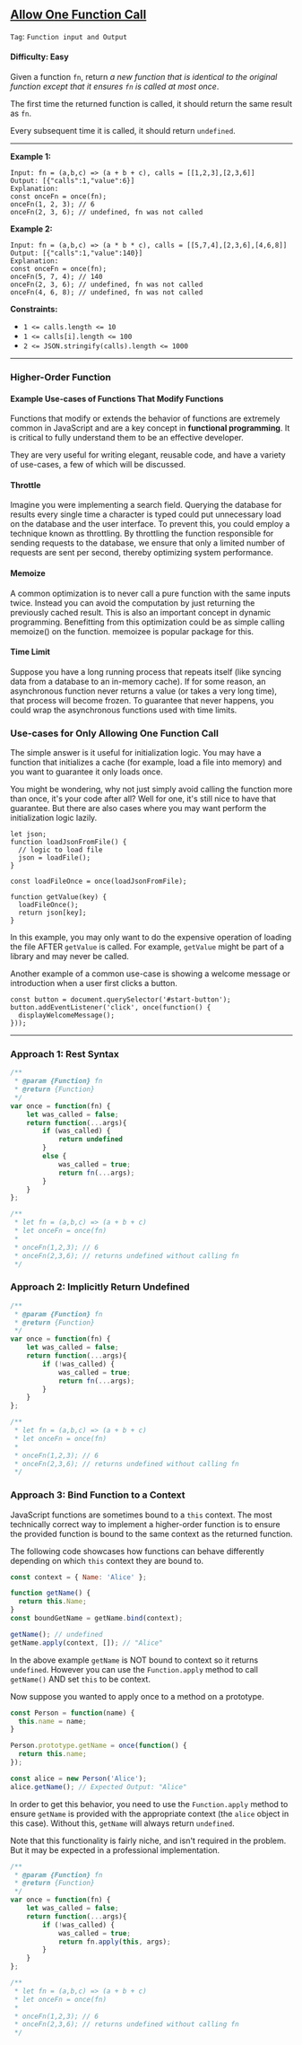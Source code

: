 ## [Allow One Function Call](https://leetcode.com/problems/allow-one-function-call)

```Tag```: ```Function input and Output```

#### Difficulty: Easy

Given a function ```fn```, return _a new function that is identical to the original function except that it ensures ```fn``` is called at most once_.

The first time the returned function is called, it should return the same result as ```fn```.

Every subsequent time it is called, it should return ```undefined```.

---

__Example 1:__
```
Input: fn = (a,b,c) => (a + b + c), calls = [[1,2,3],[2,3,6]]
Output: [{"calls":1,"value":6}]
Explanation:
const onceFn = once(fn);
onceFn(1, 2, 3); // 6
onceFn(2, 3, 6); // undefined, fn was not called
```

__Example 2:__
```
Input: fn = (a,b,c) => (a * b * c), calls = [[5,7,4],[2,3,6],[4,6,8]]
Output: [{"calls":1,"value":140}]
Explanation:
const onceFn = once(fn);
onceFn(5, 7, 4); // 140
onceFn(2, 3, 6); // undefined, fn was not called
onceFn(4, 6, 8); // undefined, fn was not called
```

__Constraints:__

- ```1 <= calls.length <= 10```
- ```1 <= calls[i].length <= 100```
- ```2 <= JSON.stringify(calls).length <= 1000```

---

### Higher-Order Function

#### Example Use-cases of Functions That Modify Functions

Functions that modify or extends the behavior of functions are extremely common in JavaScript and are a key concept in __functional programming__. It is critical to fully understand them to be an effective developer.

They are very useful for writing elegant, reusable code, and have a variety of use-cases, a few of which will be discussed.

#### Throttle
Imagine you were implementing a search field. Querying the database for results every single time a character is typed could put unnecessary load on the database and the user interface. To prevent this, you could employ a technique known as throttling. By throttling the function responsible for sending requests to the database, we ensure that only a limited number of requests are sent per second, thereby optimizing system performance.

#### Memoize
A common optimization is to never call a pure function with the same inputs twice. Instead you can avoid the computation by just returning the previously cached result. This is also an important concept in dynamic programming. Benefitting from this optimization could be as simple calling memoize() on the function. memoizee is popular package for this.

#### Time Limit
Suppose you have a long running process that repeats itself (like syncing data from a database to an in-memory cache). If for some reason, an asynchronous function never returns a value (or takes a very long time), that process will become frozen. To guarantee that never happens, you could wrap the asynchronous functions used with time limits.

### Use-cases for Only Allowing One Function Call

The simple answer is it useful for initialization logic. You may have a function that initializes a cache (for example, load a file into memory) and you want to guarantee it only loads once.

You might be wondering, why not just simply avoid calling the function more than once, it's your code after all? Well for one, it's still nice to have that guarantee. But there are also cases where you may want perform the initialization logic lazily.

```
let json;
function loadJsonFromFile() {
  // logic to load file
  json = loadFile();
}

const loadFileOnce = once(loadJsonFromFile);

function getValue(key) {
  loadFileOnce();
  return json[key];
}
```

In this example, you may only want to do the expensive operation of loading the file AFTER ```getValue``` is called. For example, ```getValue``` might be part of a library and may never be called.

Another example of a common use-case is showing a welcome message or introduction when a user first clicks a button.

```
const button = document.querySelector('#start-button');
button.addEventListener('click', once(function() {
  displayWelcomeMessage();
}));
```

---

### Approach 1: Rest Syntax

```JavaScript
/**
 * @param {Function} fn
 * @return {Function}
 */
var once = function(fn) {
    let was_called = false;
    return function(...args){
        if (was_called) {
            return undefined
        }
        else {
            was_called = true;
            return fn(...args);
        }
    }
};

/**
 * let fn = (a,b,c) => (a + b + c)
 * let onceFn = once(fn)
 *
 * onceFn(1,2,3); // 6
 * onceFn(2,3,6); // returns undefined without calling fn
 */
```

### Approach 2: Implicitly Return Undefined

```JavaScript
/**
 * @param {Function} fn
 * @return {Function}
 */
var once = function(fn) {
    let was_called = false;
    return function(...args){
        if (!was_called) {
            was_called = true;
            return fn(...args);
        }
    }
};

/**
 * let fn = (a,b,c) => (a + b + c)
 * let onceFn = once(fn)
 *
 * onceFn(1,2,3); // 6
 * onceFn(2,3,6); // returns undefined without calling fn
 */
```

### Approach 3: Bind Function to a Context

JavaScript functions are sometimes bound to a ```this``` context. The most technically correct way to implement a higher-order function is to ensure the provided function is bound to the same context as the returned function.

The following code showcases how functions can behave differently depending on which ```this``` context they are bound to.

```JavaScript
const context = { Name: 'Alice' };

function getName() {
  return this.Name;
}
const boundGetName = getName.bind(context);

getName(); // undefined
getName.apply(context, []); // "Alice"
```

In the above example ```getName``` is NOT bound to context so it returns ```undefined```. However you can use the ```Function.apply``` method to call ```getName()``` AND set ```this``` to be context.

Now suppose you wanted to apply once to a method on a prototype.

```JavaScript
const Person = function(name) {
  this.name = name;
}

Person.prototype.getName = once(function() {
  return this.name;
});

const alice = new Person('Alice');
alice.getName(); // Expected Output: "Alice"
```

In order to get this behavior, you need to use the ```Function.apply``` method to ensure ```getName``` is provided with the appropriate context (the ```alice``` object in this case). Without this, ```getName``` will always return ```undefined```.

Note that this functionality is fairly niche, and isn't required in the problem. But it may be expected in a professional implementation.

```JavaScript
/**
 * @param {Function} fn
 * @return {Function}
 */
var once = function(fn) {
    let was_called = false;
    return function(...args){
        if (!was_called) {
            was_called = true;
            return fn.apply(this, args);
        }
    }
};

/**
 * let fn = (a,b,c) => (a + b + c)
 * let onceFn = once(fn)
 *
 * onceFn(1,2,3); // 6
 * onceFn(2,3,6); // returns undefined without calling fn
 */
 ```
